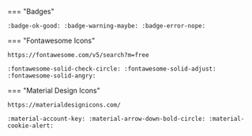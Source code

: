 === "Badges"

    :badge-ok-good: :badge-warning-maybe: :badge-error-nope:

=== "Fontawesome Icons"

    https://fontawesome.com/v5/search?m=free

    :fontawesome-solid-check-circle: :fontawesome-solid-adjust: :fontawesome-solid-angry:

=== "Material Design Icons"

    https://materialdesignicons.com/

    :material-account-key: :material-arrow-down-bold-circle: :material-cookie-alert:
